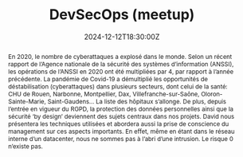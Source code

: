 ---
title: DevSecOps (meetup)

event: Meetup Café DevOps
event_url: https://www.meetup.com/fr-FR/cafe-devops-lyon/events/304877643/

location: Lyon (Meetup Café DevOps)
address:
  street: Zenika Lugdunum, 5 place Jules Ferry
  city: Lyon
  region: Auvergne-Rhone-Alpes
  postcode: '69006'
  country: France

summary: Meetup spécial, À la découverte du DevSecOps
abstract: "En 2020, le nombre de cyberattaques a explosé dans le monde. Selon un récent rapport de l’Agence nationale de la sécurité des systèmes d’information (ANSSI), les opérations de l’ANSSI en 2020 ont été multipliées par 4, par rapport à l’année précédente.

La pandémie de Covid-19 a démultiplié les opportunités de déstabilisation (cyberattaques) dans plusieurs secteurs, dont celui de la santé: CHU de Rouen, Narbonne, Montpellier, Dax, Villefranche-sur-Saône, Oloron-Sainte-Marie, Saint-Gaudens… La liste des hôpitaux s’allonge.

De plus, depuis l’entrée en vigueur du RGPD, la protection des données personnelles ainsi que la sécurité ‘by design’ deviennent des sujets centraux dans nos projets.

David nous présentera les techniques utilisées et abordera aussi la prise de conscience du management sur ces aspects importants. En effet, même en étant dans le réseau interne d’un datacenter, nous ne sommes pas à l’abri d’une intrusion. Le risque 0 n’existe pas."

date: "2024-12-12T18:30:00Z"
date_end: "2024-12-12T20:30:00Z"
all_day: false

publishDate: "2024-09-01T00:00:00Z"

authors: [David Aparicio]
tags: [Workshop, Cybersécurité, DevSecOps, Sécurité, SecurityByDesign]

featured: false

image:
  caption: 'Crédits: [**Unsplash**](https://unsplash.com/photos/a-group-of-people-in-a-room-with-a-projector-screen-1-aA2Fadydc)'
  focal_point: Right

links:
# - icon: file #th-list #list-alt
#   icon_pack: fas
#   name: Code
#   url: https://github.com/davidaparicio/devsecops-workshop/tree/conf/devfestnantes2024
- icon: binoculars
  icon_pack: fas
  name: Description
  url: https://www.meetup.com/fr-FR/cafe-devops-lyon/events/304877643/
# - icon: comments
#   icon_pack: fas
#   name: Avis
#   url: https://openfeedback.io/devfestnantes24/2024-10-17/lasecuriteparoucommencerinstallparty #?hideHeader=true&forceColorScheme=dark
#- icon: file-alt
#  icon_pack: fas
#  name: Article
#  url: https://blog.ovhcloud.com/ovhcloud-at-touraine-tech/
url_code: ""
url_pdf: ""
url_slides: "talks/CafeDevOps2024_La_securite_des_la_conception.pdf"
url_video: ""

slides: ""
projects: []
---